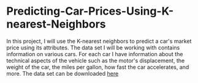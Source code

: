 # Predicting-Car-Prices-Using-K-nearest-Neighbors
In this project, I will use the K-nearest neighbors to predict a car's market price using its attributes. The data set I will be working with contains information on various cars. For each car I have information about the technical aspects of the vehicle such as the motor's displacement, the weight of the car, the miles per gallon, how fast the car accelerates, and more. The data set can be downloaded [here](https://archive.ics.uci.edu/ml/datasets/automobile)

